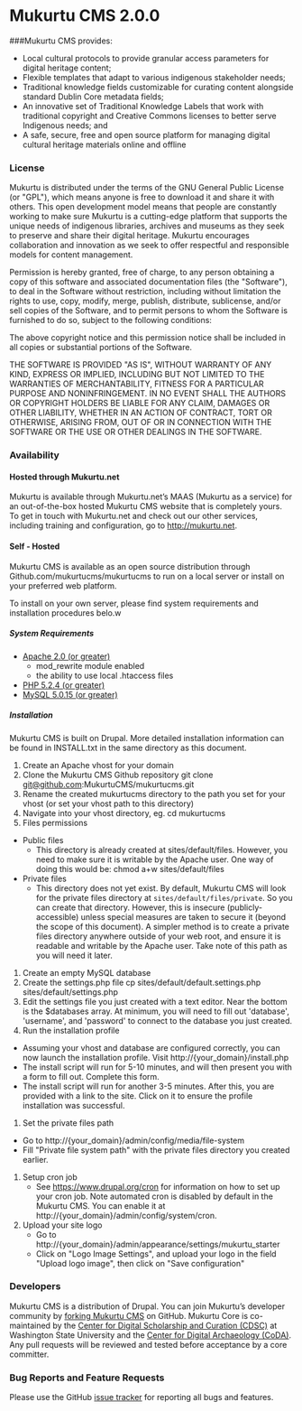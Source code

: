 # Mukurtu CMS 2.0.0

###Mukurtu CMS provides:

* Local cultural protocols to provide granular access parameters for digital heritage content;
* Flexible templates that adapt to various indigenous stakeholder needs;
* Traditional knowledge fields customizable for curating content alongside standard Dublin Core metadata fields;
* An innovative set of Traditional Knowledge Labels that work with traditional copyright and Creative Commons licenses to better serve Indigenous needs; and
* A safe, secure, free and open source platform for managing digital cultural heritage materials online and offline

### License

Mukurtu is distributed under the terms of the GNU General Public License (or "GPL"), which means anyone is free to download it and share it with others. This open development model means that people are constantly working to make sure Mukurtu is a cutting-edge platform that supports the unique needs of indigenous libraries, archives and museums as they seek to preserve and share their digital heritage. Mukurtu encourages collaboration and innovation as we seek to offer respectful and responsible models for content management.

Permission is hereby granted, free of charge, to any person obtaining a copy of this software and associated documentation files (the "Software"), to deal in the Software without restriction, including without limitation the rights to use, copy, modify, merge, publish, distribute, sublicense, and/or sell copies of the Software, and to permit persons to whom the Software is furnished to do so, subject to the following conditions:

The above copyright notice and this permission notice shall be included in all copies or substantial portions of the Software.

THE SOFTWARE IS PROVIDED "AS IS", WITHOUT WARRANTY OF ANY KIND, EXPRESS OR IMPLIED, INCLUDING BUT NOT LIMITED TO THE WARRANTIES OF MERCHANTABILITY, FITNESS FOR A PARTICULAR PURPOSE AND NONINFRINGEMENT. IN NO EVENT SHALL THE AUTHORS OR COPYRIGHT HOLDERS BE LIABLE FOR ANY CLAIM, DAMAGES OR OTHER LIABILITY, WHETHER IN AN ACTION OF CONTRACT, TORT OR OTHERWISE, ARISING FROM, OUT OF OR IN CONNECTION WITH THE SOFTWARE OR THE USE OR OTHER DEALINGS IN THE SOFTWARE.

### Availability

#### Hosted through Mukurtu.net
Mukurtu is available through Mukurtu.net’s MAAS (Mukurtu as a service) for an out-of-the-box hosted Mukurtu CMS website that is completely yours. To get in touch with Mukurtu.net and check out our other services, including training and configuration, go to http://mukurtu.net. 

#### Self - Hosted
Mukurtu CMS is available as an open source distribution through Github.com/mukurtucms/mukurtucms to run on a local server or install on your preferred web platform.

To install on your own server, please find system requirements and installation procedures belo.w
##### System Requirements
* [Apache 2.0 (or greater)](http://httpd.apache.org)
  * mod_rewrite module enabled
  * the ability to use local .htaccess files
* [PHP 5.2.4 (or greater)](http://www.php.net/)
* [MySQL 5.0.15 (or greater)](http://www.mysql.com/)

##### Installation 
Mukurtu CMS is built on Drupal. More detailed installation information can be found in INSTALL.txt in the same directory as this document.

1. Create an Apache vhost for your domain
1. Clone the Mukurtu CMS Github repository
        git clone git@github.com:MukurtuCMS/mukurtucms.git
1. Rename the created mukurtucms directory to the path you set for your vhost (or set your vhost path to this directory)
1. Navigate into your vhost directory, eg.
        cd mukurtucms
1. Files permissions
 * Public files
    * This directory is already created at sites/default/files. However, you need to make sure it is writable by the Apache user. One way of doing this would be:
            chmod a+w sites/default/files
 * Private files
    * This directory does not yet exist. By default, Mukurtu CMS will look for the private files directory at `sites/default/files/private`. So you can create that directory. However, this is insecure (publicly-accessible) unless special measures are taken to secure it (beyond the scope of this document). A simpler method is to create a private files directory anywhere outside of your web root, and ensure it is readable and writable by the Apache user. Take note of this path as you will need it later.
1. Create an empty MySQL database
1. Create the settings.php file
        cp sites/default/default.settings.php sites/default/settings.php
1. Edit the settings file you just created with a text editor. Near the bottom is the $databases array. At minimum, you will need to fill out 'database', 'username', and 'password' to connect to the database you just created.
1. Run the installation profile
 * Assuming your vhost and database are configured correctly, you can now launch the installation profile. Visit http://{your_domain}/install.php
 * The install script will run for 5-10 minutes, and will then present you with a form to fill out. Complete this form.
 * The install script will run for another 3-5 minutes. After this, you are provided with a link to the site. Click on it to ensure the profile installation was successful.
1. Set the private files path
 * Go to http://{your_domain}/admin/config/media/file-system
 * Fill "Private file system path" with the private files directory you created earlier.
1. Setup cron job
    * See https://www.drupal.org/cron for information on how to set up your cron job. Note automated cron is disabled by default in the Mukurtu CMS. You can enable it at http://{your_domain}/admin/config/system/cron.
1. Upload your site logo
    * Go to http://{your_domain}/admin/appearance/settings/mukurtu_starter
    * Click on "Logo Image Settings", and upload your logo in the field "Upload logo image", then click on "Save configuration"

### Developers

Mukurtu CMS is a distribution of Drupal. You can join Mukurtu’s developer community by [forking Mukurtu CMS](https://github.com/mukurtucms/mukurtucms) on GitHub.
Mukurtu Core is co-maintained by the [Center for Digital Scholarship and Curation (CDSC)](http://libraries.wsu.edu/cdsc) at Washington State University and the [Center for Digital Archaeology (CoDA)](http://codifi.org/). Any pull requests will be reviewed and tested before acceptance by a core committer.

### Bug Reports and Feature Requests
Please use the GitHub [issue tracker](https://github.com/MukurtuCMS/mukurtucms/issues) for reporting all bugs and features.

